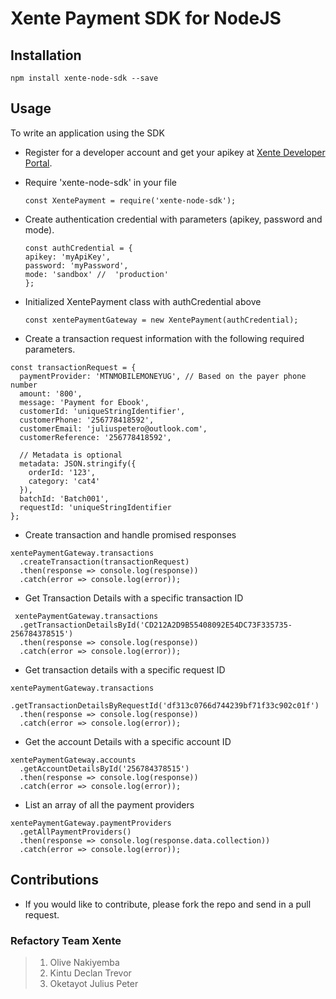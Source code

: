 # Xente Payment SDK for NodeJS

## Installation

```
npm install xente-node-sdk --save
```

## Usage

To write an application using the SDK

- Register for a developer account and get your apikey at [Xente Developer Portal](http://sandbox.developers.xente.co/).
- Require 'xente-node-sdk' in your file

  ```
  const XentePayment = require('xente-node-sdk');
  ```

- Create authentication credential with parameters (apikey, password and mode).

  ```
  const authCredential = {
  apikey: 'myApiKey',
  password: 'myPassword',
  mode: 'sandbox' //  'production'
  };
  ```

- Initialized XentePayment class with authCredential above

  ```
  const xentePaymentGateway = new XentePayment(authCredential);
  ```

- Create a transaction request information with the following required parameters.

```
const transactionRequest = {
  paymentProvider: 'MTNMOBILEMONEYUG', // Based on the payer phone number
  amount: '800',
  message: 'Payment for Ebook',
  customerId: 'uniqueStringIdentifier',
  customerPhone: '256778418592',
  customerEmail: 'juliuspetero@outlook.com',
  customerReference: '256778418592',

  // Metadata is optional
  metadata: JSON.stringify({
    orderId: '123',
    category: 'cat4'
  }),
  batchId: 'Batch001',
  requestId: 'uniqueStringIdentifier
};
```

- Create transaction and handle promised responses

```
xentePaymentGateway.transactions
  .createTransaction(transactionRequest)
  .then(response => console.log(response))
  .catch(error => console.log(error));
```

- Get Transaction Details with a specific transaction ID

```
 xentePaymentGateway.transactions
  .getTransactionDetailsById('CD212A2D9B55408092E54DC73F335735-256784378515')
  .then(response => console.log(response))
  .catch(error => console.log(error));

```

- Get transaction details with a specific request ID

```
xentePaymentGateway.transactions
  .getTransactionDetailsByRequestId('df313c0766d744239bf71f33c902c01f')
  .then(response => console.log(response))
  .catch(error => console.log(error));
```

- Get the account Details with a specific account ID

```
xentePaymentGateway.accounts
  .getAccountDetailsById('256784378515')
  .then(response => console.log(response))
  .catch(error => console.log(error));
```

- List an array of all the payment providers

```
xentePaymentGateway.paymentProviders
  .getAllPaymentProviders()
  .then(response => console.log(response.data.collection))
  .catch(error => console.log(error));

```

## Contributions

- If you would like to contribute, please fork the repo and send in a pull request.

### Refactory Team Xente

> 1. Olive Nakiyemba
> 2. Kintu Declan Trevor
> 3. Oketayot Julius Peter

